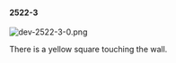 #### 2522-3
![dev-2522-3-0.png](https://github.com/lil-lab/nlvr/raw/master/nlvr/dev/images/5/dev-2522-3-0.png "dev-2522-3-0.png")

There is a yellow square touching the wall.